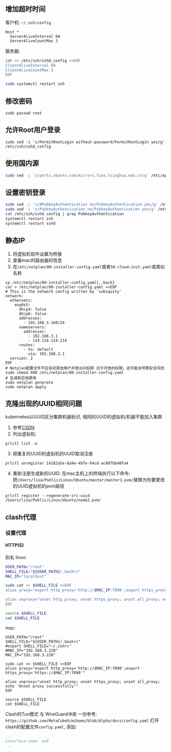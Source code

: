 ## 增加超时时间

客户机:
`~/.ssh/config`

```
Host *
  ServerAliveInterval 60
  ServerAliveCountMax 3
```

服务器:

```bash
cat >> /etc/ssh/sshd_config <<EOF
ClientAliveInterval 60
ClientAliveCountMax 3
EOF

sudo systemctl restart ssh
```

## 修改密码

```
sudo passwd root
```

## 允许Root用户登录

```
sudo sed -i 's/PermitRootLogin without-password/PermitRootLogin yes/g' /etc/ssh/sshd_config
```

## 使用国内源

```bash
sudo sed -i 's/ports.ubuntu.com/mirrors.tuna.tsinghua.edu.cn/g' /etc/apt/sources.list.d/ubuntu.sources && sudo apt update && sudo apt upgrade -y
```

## 设置密钥登录

```bash
sudo sed -i 's/#PubkeyAuthentication no/PubkeyAuthentication yes/g' /etc/ssh/sshd_config
sudo sed -i 's/PubkeyAuthentication no/PubkeyAuthentication yes/g' /etc/ssh/sshd_config
cat /etc/ssh/sshd_config | grep PubkeyAuthentication
systemctl restart ssh
systemctl restart sshd
```

## 静态IP

1. 将虚拟机软件设置为桥接
2. 查看mac的路由器的信息
3. 在`/etc/netplan/00-installer-config.yaml`或者`50-cloud-init.yaml`或类似名称

```shell
cp /etc/netplan/00-installer-config.yaml{,.back}
cat > /etc/netplan/00-installer-config.yaml <<EOF
# This is the network config written by 'subiquity'
network:
  ethernets:
    enp0s5:
      dhcp4: false
      dhcp6: false
      addresses:
        - 192.168.3.160/24
      nameservers:
        addresses:
          - 192.168.3.1
          - 114.114.114.114
      routes:
        - to: default
          via: 192.168.3.1
  version: 2
EOF
# Netplan配置文件不应该对其他用户开放访问权限 过于开放的权限，这可能会导致安全风险
sudo chmod 600 /etc/netplan/00-installer-config.yaml
# 生成和应用更改
sudo netplan generate
sudo netplan apply
```

## 克隆出现的UUID相同问题

kubernetes以UUID区分集群机器标识, 相同的UUID的虚拟机/机器不能加入集群

1. 参考[CSDN](https://blog.csdn.net/weixin_41806245/article/details/114581018)
2. 列出虚拟机:

```shell
prlctl list -a
```

3. 把重复的UUID的虚拟机的UUID取消注册

```shell
prlctl unregister 14182a5e-8a9e-4bfe-94cd-ac807bb40fa4
```

4. 重新注册生成新的UUID. 在mac主机上的终端执行以下命令:
   把`/Users/lisa/Public/Linux/Ubuntu/master/master1.pvm/`替换为你要更改的UUID虚拟机的pvm路径

```shell
prlctl register --regenerate-src-uuid /Users/lisa/Public/Linux/Ubuntu/node2.pvm/
```

## clash代理

### 设置代理

#### HTTP(S)

别名
linux:
```bash
USER_PATH="/root"
SHELL_FILE="${USER_PATH}/.bashrc"
MAC_IP="localhost"

sudo cat >> $SHELL_FILE <<EOF
alias proxy="export http_proxy='http://$MAC_IP:7890';export https_proxy='https://$MAC_IP:7890'"

alias unproxy="unset http_proxy; unset https_proxy; unset all_proxy; echo 'Unset proxy successfully'"
EOF

source $SHELL_FILE
cat $SHELL_FILE
```

mac:
```shell
USER_PATH="/root"
SHELL_FILE="${USER_PATH}/.bashrc"
#export SHELL_FILE="~/.zshrc"
#MAC_IP="192.168.3.220"
MAC_IP="192.168.3.220"

sudo cat >> $SHELL_FILE <<EOF
alias proxy="export http_proxy='http://$MAC_IP:7890';export https_proxy='https://$MAC_IP:7890'"

alias unproxy="unset http_proxy; unset https_proxy; unset all_proxy; echo 'Unset proxy successfully'"
EOF

source $SHELL_FILE
cat $SHELL_FILE
```

Clash的Tun模式 与 WireGuard冲突
一份参考: `https://github.com/MetaCubeX/mihomo/blob/Alpha/docs/config.yaml`
打开clash的配置文件`config.yaml`, 添加:

```yaml
...
interface-name: en0
...
```
